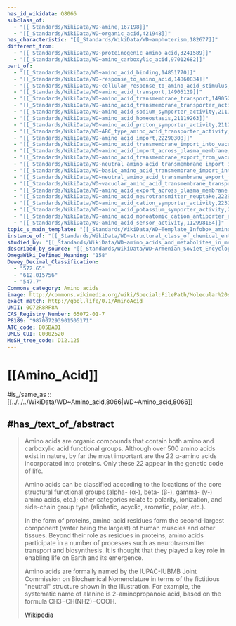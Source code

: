 ```yaml
---
has_id_wikidata: Q8066
subclass_of:
  - "[[_Standards/WikiData/WD~amine,167198]]"
  - "[[_Standards/WikiData/WD~organic_acid,421948]]"
has_characteristic: "[[_Standards/WikiData/WD~amphoterism,182677]]"
different_from:
  - "[[_Standards/WikiData/WD~proteinogenic_amino_acid,3241589]]"
  - "[[_Standards/WikiData/WD~amino_carboxylic_acid,97012682]]"
part_of:
  - "[[_Standards/WikiData/WD~amino_acid_binding,14851770]]"
  - "[[_Standards/WikiData/WD~response_to_amino_acid,14860834]]"
  - "[[_Standards/WikiData/WD~cellular_response_to_amino_acid_stimulus,14881723]]"
  - "[[_Standards/WikiData/WD~amino_acid_transport,14905129]]"
  - "[[_Standards/WikiData/WD~amino_acid_transmembrane_transport,14905294]]"
  - "[[_Standards/WikiData/WD~amino_acid_transmembrane_transporter_activity,14914249]]"
  - "[[_Standards/WikiData/WD~amino_acid_sodium_symporter_activity,21114481]]"
  - "[[_Standards/WikiData/WD~amino_acid_homeostasis,21119263]]"
  - "[[_Standards/WikiData/WD~amino_acid_proton_symporter_activity,21121262]]"
  - "[[_Standards/WikiData/WD~ABC_type_amino_acid_transporter_activity,21757642]]"
  - "[[_Standards/WikiData/WD~amino_acid_import,22290308]]"
  - "[[_Standards/WikiData/WD~amino_acid_transmembrane_import_into_vacuole,22290312]]"
  - "[[_Standards/WikiData/WD~amino_acid_import_across_plasma_membrane,22290517]]"
  - "[[_Standards/WikiData/WD~amino_acid_transmembrane_export_from_vacuole,22290527]]"
  - "[[_Standards/WikiData/WD~neutral_amino_acid_transmembrane_import_into_vacuole,22290536]]"
  - "[[_Standards/WikiData/WD~basic_amino_acid_transmembrane_import_into_vacuole,22290573]]"
  - "[[_Standards/WikiData/WD~neutral_amino_acid_transmembrane_export_from_vacuole,22290578]]"
  - "[[_Standards/WikiData/WD~vacuolar_amino_acid_transmembrane_transport,22290576]]"
  - "[[_Standards/WikiData/WD~amino_acid_export_across_plasma_membrane,22290587]]"
  - "[[_Standards/WikiData/WD~amino_acid_neurotransmitter_reuptake,22290643]]"
  - "[[_Standards/WikiData/WD~amino_acid_cation_symporter_activity,22324822]]"
  - "[[_Standards/WikiData/WD~amino_acid_potassium_symporter_activity,22324857]]"
  - "[[_Standards/WikiData/WD~amino_acid_monoatomic_cation_antiporter_activity,112997910]]"
  - "[[_Standards/WikiData/WD~amino_acid_sensor_activity,112998184]]"
topic_s_main_template: "[[_Standards/WikiData/WD~Template_Infobox_amino_acid,26110020]]"
instance_of: "[[_Standards/WikiData/WD~structural_class_of_chemical_entities,47154513]]"
studied_by: "[[_Standards/WikiData/WD~amino_acids_and_metabolites_in_medical_biochemistry,113134501]]"
described_by_source: "[[_Standards/WikiData/WD~Armenian_Soviet_Encyclopedia,_vol._1,123560817]]"
OmegaWiki_Defined_Meaning: "158"
Dewey_Decimal_Classification:
  - "572.65"
  - "612.015756"
  - "547.7"
Commons_category: Amino acids
image: http://commons.wikimedia.org/wiki/Special:FilePath/Molecular%20structures%20of%20the%2021%20proteinogenic%20amino%20acids.svg
exact_match: http://gbol.life/0.1/AminoAcid
UNII: 0O72R8RF8A
CAS_Registry_Number: 65072-01-7
P8189: "987007293901505171"
ATC_code: B05BA01
UMLS_CUI: C0002520
MeSH_tree_code: D12.125
---
```


# [[Amino_Acid]] 

#is_/same_as :: [[../../../WikiData/WD~Amino_acid,8066|WD~Amino_acid,8066]] 

## #has_/text_of_/abstract 

> Amino acids are organic compounds that contain both amino and carboxylic acid functional groups. 
> Although over 500 amino acids exist in nature, 
> by far the most important are the 22 α-amino acids incorporated into proteins. 
> Only these 22 appear in the genetic code of life.
>
> Amino acids can be classified according to the locations of the core structural functional groups 
> (alpha- (α-), beta- (β-), gamma- (γ-) amino acids, etc.); 
> other categories relate to polarity, ionization, 
> and side-chain group type (aliphatic, acyclic, aromatic, polar, etc.). 
> 
> In the form of proteins, amino-acid residues form the second-largest component 
> (water being the largest) of human muscles and other tissues. 
> Beyond their role as residues in proteins, amino acids participate in a number of processes 
> such as neurotransmitter transport and biosynthesis. 
> It is thought that they played a key role in enabling life on Earth and its emergence.
>
> Amino acids are formally named by the IUPAC-IUBMB Joint Commission on Biochemical Nomenclature 
> in terms of the fictitious "neutral" structure shown in the illustration. 
> For example, the systematic name of alanine is 2-aminopropanoic acid, 
> based on the formula CH3−CH(NH2)−COOH. 
> 
> [Wikipedia](https://en.wikipedia.org/wiki/Amino%20acid) 


